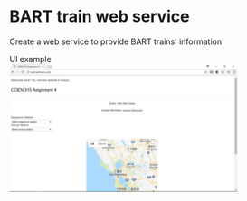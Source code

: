 # BART train web service
Create a web service to provide BART trains' information<br>

UI example<br>
<img src="/page.png" title="ESP8266" width="80%" height="80%">
